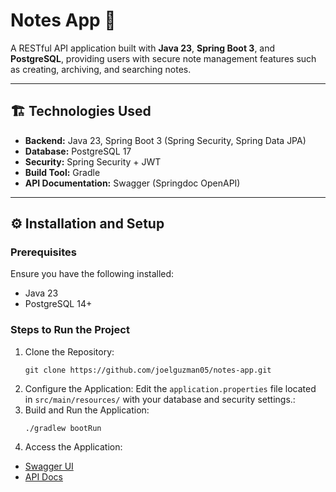 # Notes App 📓

A RESTful API application built with **Java 23**, **Spring Boot 3**, and **PostgreSQL**, providing users with secure note management features such as creating, archiving, and searching notes.

---

## 🏗️ Technologies Used

- **Backend:** Java 23, Spring Boot 3 (Spring Security, Spring Data JPA)
- **Database:** PostgreSQL 17
- **Security:** Spring Security + JWT
- **Build Tool:** Gradle
- **API Documentation:** Swagger (Springdoc OpenAPI)
  
---

## ⚙️ Installation and Setup

### Prerequisites

Ensure you have the following installed:

- Java 23
- PostgreSQL 14+

### Steps to Run the Project

1. Clone the Repository:
   ```
   git clone https://github.com/joelguzman05/notes-app.git
    ```
2. Configure the Application: Edit the `application.properties` file located in `src/main/resources/` with your database and security settings.:
3. Build and Run the Application:
   ```
   ./gradlew bootRun
   ```
4. Access the Application:
  - <a href="http://localhost:8080/api/swagger-ui.html" target="_blank">Swagger UI</a>
  - <a href="http://localhost:8080/api/v3/api-docs" target="_blank">API Docs</a>
     
